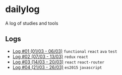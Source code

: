 # dailylog
A log of studies and tools

## Logs

- [Log #01 (01/03 - 06/03)](https://github.com/grvcoelho/log/blob/master/logs/01.md) `functional` `react` `ava` `test`
- [Log #02 (07/03 - 13/03)](https://github.com/grvcoelho/log/blob/master/logs/02.md) `redux` `react`
- [Log #03 (14/03 - 20/03)](https://github.com/grvcoelho/log/blob/master/logs/03.md) `react` `react-router`
- [Log #04 (21/03 - 26/03)](https://github.com/grvcoelho/log/blob/master/logs/04.md) `es2015` `javascript`

